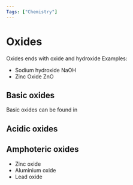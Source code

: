 ```yaml
---
Tags: ["Chemistry"]
---
```

# Oxides
Oxides ends with oxide and hydroxide
Examples:
- Sodium hydroxide NaOH
- Zinc Oxide ZnO

## Basic oxides
Basic oxides can be found in 
## Acidic oxides

## Amphoteric oxides
- Zinc oxide
- Aluminium oxide
- Lead oxide